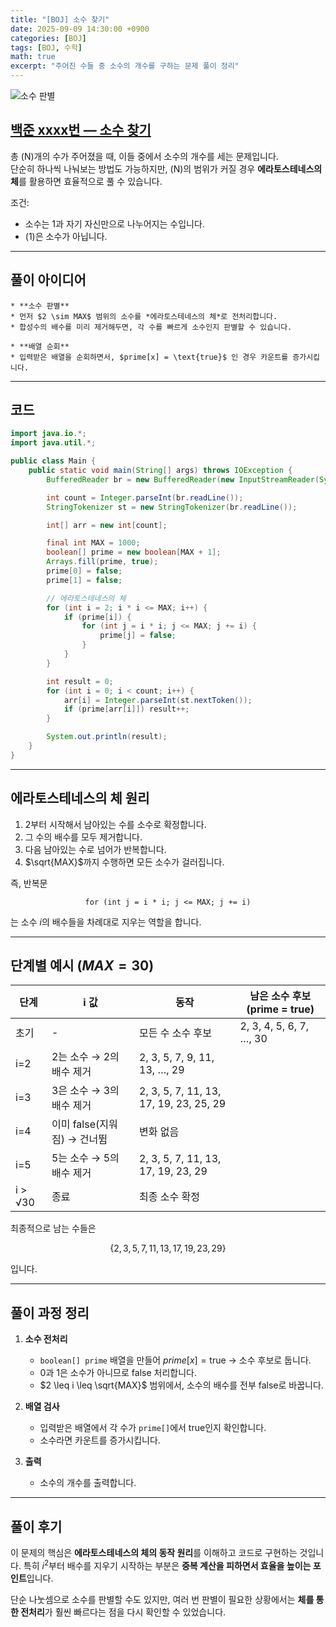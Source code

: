 ```yaml
---
title: "[BOJ] 소수 찾기"
date: 2025-09-09 14:30:00 +0900
categories: [BOJ]
tags: [BOJ, 수학]
math: true
excerpt: "주어진 수들 중 소수의 개수를 구하는 문제 풀이 정리"
---
```


![소수 판별](https://github.com/user-attachments/assets/0d719937-d512-4f22-b364-40bc22e86d42)

## [백준 xxxx번 — 소수 찾기](https://www.acmicpc.net/problem/xxxx)

총 \(N\)개의 수가 주어졌을 때, 이들 중에서 소수의 개수를 세는 문제입니다.  
단순히 하나씩 나눠보는 방법도 가능하지만, \(N\)의 범위가 커질 경우 **에라토스테네스의 체**를 활용하면 효율적으로 풀 수 있습니다.  

조건:
* 소수는 1과 자기 자신만으로 나누어지는 수입니다.
* \(1\)은 소수가 아닙니다.

---

## 풀이 아이디어

    * **소수 판별**  
    * 먼저 $2 \sim MAX$ 범위의 소수를 *에라토스테네스의 체*로 전처리합니다.
    * 합성수의 배수를 미리 제거해두면, 각 수를 빠르게 소수인지 판별할 수 있습니다.

    * **배열 순회**  
    * 입력받은 배열을 순회하면서, $prime[x] = \text{true}$ 인 경우 카운트를 증가시킵니다.



---

## 코드

```java
import java.io.*;
import java.util.*;

public class Main {
    public static void main(String[] args) throws IOException {
        BufferedReader br = new BufferedReader(new InputStreamReader(System.in));

        int count = Integer.parseInt(br.readLine());
        StringTokenizer st = new StringTokenizer(br.readLine());

        int[] arr = new int[count];

        final int MAX = 1000;
        boolean[] prime = new boolean[MAX + 1];
        Arrays.fill(prime, true);
        prime[0] = false;
        prime[1] = false;

        // 에라토스테네스의 체
        for (int i = 2; i * i <= MAX; i++) {
            if (prime[i]) {
                for (int j = i * i; j <= MAX; j += i) {
                    prime[j] = false;
                }
            }
        }

        int result = 0;
        for (int i = 0; i < count; i++) {
            arr[i] = Integer.parseInt(st.nextToken());
            if (prime[arr[i]]) result++;
        }

        System.out.println(result);
    }
}
````

---

## 에라토스테네스의 체 원리

1. $2$부터 시작해서 남아있는 수를 소수로 확정합니다.
2. 그 수의 배수를 모두 제거합니다.
3. 다음 남아있는 수로 넘어가 반복합니다.
4. $\sqrt{MAX}$까지 수행하면 모든 소수가 걸러집니다.

즉, 반복문

$$
\texttt{for (int j = i * i; j <= MAX; j += i)}
$$

는 소수 $i$의 배수들을 차례대로 지우는 역할을 합니다.

---

## 단계별 예시 ($MAX = 30$)

| 단계      | i 값                 | 동작                                     | 남은 소수 후보 (prime = true) |
| ------- | ------------------- | -------------------------------------- | ----------------------- |
| 초기      | -                   | 모든 수 소수 후보                             | 2, 3, 4, 5, 6, 7, …, 30 |
| i=2     | 2는 소수 → 2의 배수 제거    | 2, 3, 5, 7, 9, 11, 13, …, 29           |                         |
| i=3     | 3은 소수 → 3의 배수 제거    | 2, 3, 5, 7, 11, 13, 17, 19, 23, 25, 29 |                         |
| i=4     | 이미 false(지워짐) → 건너뜀 | 변화 없음                                  |                         |
| i=5     | 5는 소수 → 5의 배수 제거    | 2, 3, 5, 7, 11, 13, 17, 19, 23, 29     |                         |
| i > √30 | 종료                  | 최종 소수 확정                               |                         |

최종적으로 남는 수들은

$$
\{2, 3, 5, 7, 11, 13, 17, 19, 23, 29\}
$$

입니다.

---

## 풀이 과정 정리

1. **소수 전처리**

   * `boolean[] prime` 배열을 만들어 $prime[x] = \text{true}$ → 소수 후보로 둡니다.
   * $0$과 $1$은 소수가 아니므로 false 처리합니다.
   * $2 \leq i \leq \sqrt{MAX}$ 범위에서, 소수의 배수를 전부 false로 바꿉니다.

2. **배열 검사**

   * 입력받은 배열에서 각 수가 `prime[]`에서 true인지 확인합니다.
   * 소수라면 카운트를 증가시킵니다.

3. **출력**

   * 소수의 개수를 출력합니다.

---

## 풀이 후기

이 문제의 핵심은 **에라토스테네스의 체의 동작 원리**를 이해하고 코드로 구현하는 것입니다.
특히 $i^2$부터 배수를 지우기 시작하는 부분은 **중복 계산을 피하면서 효율을 높이는 포인트**입니다.

단순 나눗셈으로 소수를 판별할 수도 있지만, 여러 번 판별이 필요한 상황에서는 **체를 통한 전처리**가 훨씬 빠르다는 점을 다시 확인할 수 있었습니다.
